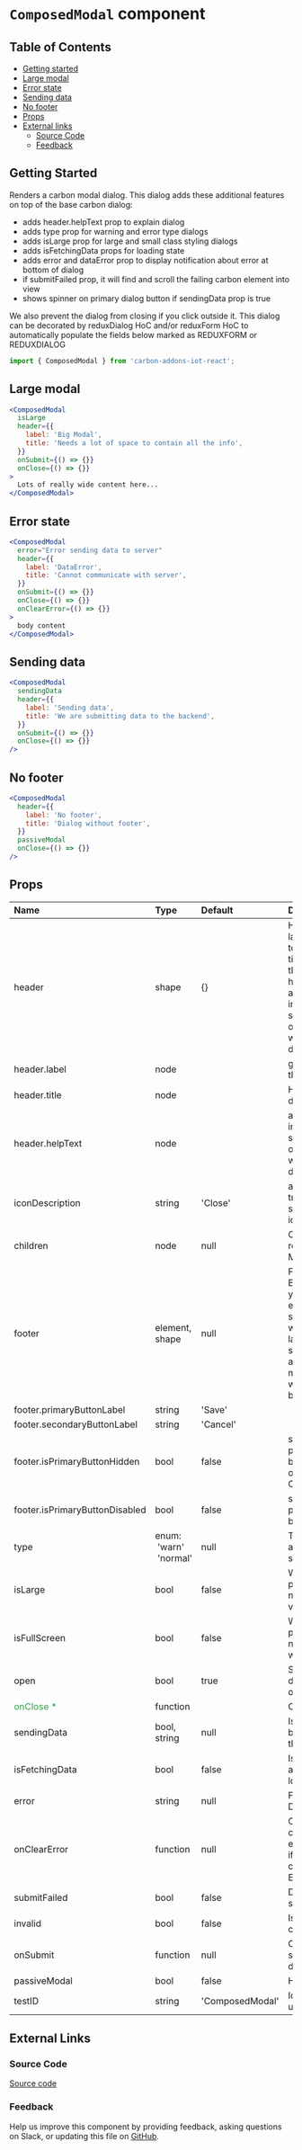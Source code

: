 # `ComposedModal` component

## Table of Contents

- [Getting started](#getting-started)
- [Large modal](#large-modal)
- [Error state](#error-state)
- [Sending data](#sending-data)
- [No footer](#no-footer)
- [Props](#props)
- [External links](#external-links)
  - [Source Code](#source-code)
  - [Feedback](#feedback)

## Getting Started

Renders a carbon modal dialog. This dialog adds these additional features on top of the base carbon dialog:

- adds header.helpText prop to explain dialog
- adds type prop for warning and error type dialogs
- adds isLarge prop for large and small class styling dialogs
- adds isFetchingData props for loading state
- adds error and dataError prop to display notification about error at bottom of dialog
- if submitFailed prop, it will find and scroll the failing carbon element into view
- shows spinner on primary dialog button if sendingData prop is true

We also prevent the dialog from closing if you click outside it.
This dialog can be decorated by reduxDialog HoC and/or reduxForm HoC to automatically populate the fields below marked as
REDUXFORM or REDUXDIALOG

```jsx
import { ComposedModal } from 'carbon-addons-iot-react';
```

## Large modal

```jsx
<ComposedModal
  isLarge
  header={{
    label: 'Big Modal',
    title: 'Needs a lot of space to contain all the info',
  }}
  onSubmit={() => {}}
  onClose={() => {}}
>
  Lots of really wide content here...
</ComposedModal>
```

## Error state

```jsx
<ComposedModal
  error="Error sending data to server"
  header={{
    label: 'DataError',
    title: 'Cannot communicate with server',
  }}
  onSubmit={() => {}}
  onClose={() => {}}
  onClearError={() => {}}
>
  body content
</ComposedModal>
```

## Sending data

```jsx
<ComposedModal
  sendingData
  header={{
    label: 'Sending data',
    title: 'We are submitting data to the backend',
  }}
  onSubmit={() => {}}
  onClose={() => {}}
/>
```

## No footer

```jsx
<ComposedModal
  header={{
    label: 'No footer',
    title: 'Dialog without footer',
  }}
  passiveModal
  onClose={() => {}}
/>
```

## Props

| Name                                           | Type                                        | Default         | Description                                                                                                                                                                  |
| :--------------------------------------------- | :------------------------------------------ | :-------------- | :--------------------------------------------------------------------------------------------------------------------------------------------------------------------------- |
| header                                         | shape                                       | {}              | Header Props label: goes on top of the dialog title: Heading of the dialog helpText, additional information will stay at the top of the screen when scrolling dialog content |
| header.label                                   | node                                        |                 | goes on top of the dialog                                                                                                                                                    |
| header.title                                   | node                                        |                 | Heading of the dialog                                                                                                                                                        |
| header.helpText                                | node                                        |                 | additional information will stay at the top of the screen when scrolling dialog content                                                                                      |
| iconDescription                                | string                                      | 'Close'         | ability to add translation string to close icon                                                                                                                              |
| children                                       | node                                        | null            | Content to render inside Modal                                                                                                                                               |
| footer                                         | element, shape                              | null            | Footer Props Either supply your own footer element or supply an object with button labels and submit handlers and we will make a footer with two buttons for you             |
| footer.primaryButtonLabel                      | string                                      | 'Save'          |                                                                                                                                                                              |
| footer.secondaryButtonLabel                    | string                                      | 'Cancel'        |                                                                                                                                                                              |
| footer.isPrimaryButtonHidden                   | bool                                        | false           | should the primary button be hidden (i.e. only show Cancel)                                                                                                                  |
| footer.isPrimaryButtonDisabled                 | bool                                        | false           | should the primary button be disabled                                                                                                                                        |
| type                                           | enum:<br>&nbsp;'warn'<br>&nbsp;'normal'<br> | null            | Type of dialog, affects colors, styles of dialog                                                                                                                             |
| isLarge                                        | bool                                        | false           | Whether this particular dialog needs to be very large                                                                                                                        |
| isFullScreen                                   | bool                                        | false           | Whether this particular dialog needs to be full width                                                                                                                        |
| open                                           | bool                                        | true            | Should the dialog be open or not                                                                                                                                             |
| <span style="color: #31a148">onClose \*</span> | function                                    |                 | Close the dialog                                                                                                                                                             |
| sendingData                                    | bool, string                                | null            | Is data currently being sent to the backend                                                                                                                                  |
| isFetchingData                                 | bool                                        | false           | Is my data actively loading?                                                                                                                                                 |
| error                                          | string                                      | null            | Form Error Details                                                                                                                                                           |
| onClearError                                   | function                                    | null            | Clear the currently shown error, triggered if the user closes the ErrorNotification                                                                                          |
| submitFailed                                   | bool                                        | false           | Did the form submission fail                                                                                                                                                 |
| invalid                                        | bool                                        | false           | Is the form currently invalid                                                                                                                                                |
| onSubmit                                       | function                                    | null            | Callback to submit the dialog/form                                                                                                                                           |
| passiveModal                                   | bool                                        | false           | Hide the footer                                                                                                                                                              |
| testID                                         | string                                      | 'ComposedModal' | Id that can be used for testing                                                                                                                                              |

## External Links

### Source Code

[Source code](https://github.com/carbon-design-system/carbon-addons-iot-react/tree/next/packages/react/src/components/ComposedModal)

### Feedback

Help us improve this component by providing feedback, asking questions on Slack, or updating this file on
[GitHub](https://github.com/carbon-design-system/carbon-addons-iot-react/tree/next/packages/react/src/components/ComposedModal/ComposedModal.md).
